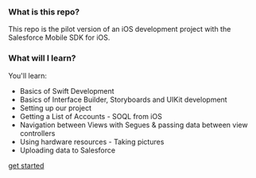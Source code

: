 ### What is this repo?

This repo is the pilot version of an iOS development project with the Salesforce Mobile SDK for iOS.

### What will I learn?

You'll learn:

- Basics of Swift Development
- Basics of Interface Builder, Storyboards and UIKit development
- Setting up our project
- Getting a List of Accounts - SOQL from iOS
- Navigation between Views with Segues & passing data between view controllers
- Using hardware resources - Taking pictures
- Uploading data to Salesforce

[get started](https://codefriar.github.io/IOSAndSalesforce/step1)
